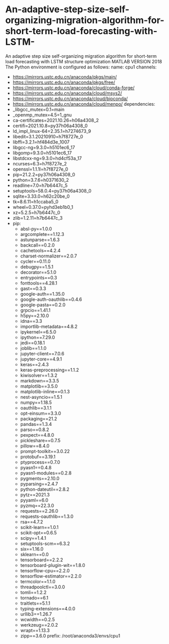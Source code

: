 # An-adaptive-step-size-self-organizing-migration-algorithm-for-short-term-load-forecasting-with-LSTM-
An adaptive step size self-organizing migration algorithm for short-term load forecasting with LSTM structure optimization 
MATLAB VERSION 2018
The Python environment is configured as follows:
name: cpu1
channels:
  - https://mirrors.ustc.edu.cn/anaconda/pkgs/main/
  - https://mirrors.ustc.edu.cn/anaconda/pkgs/free/
  - https://mirrors.ustc.edu.cn/anaconda/cloud/conda-forge/
  - https://mirrors.ustc.edu.cn/anaconda/cloud/msys2/
  - https://mirrors.ustc.edu.cn/anaconda/cloud/bioconda/
  - https://mirrors.ustc.edu.cn/anaconda/cloud/menpo/
dependencies:
  - _libgcc_mutex=0.1=main
  - _openmp_mutex=4.5=1_gnu
  - ca-certificates=2021.10.26=h06a4308_2
  - certifi=2021.10.8=py37h06a4308_0
  - ld_impl_linux-64=2.35.1=h7274673_9
  - libedit=3.1.20210910=h7f8727e_0
  - libffi=3.2.1=hf484d3e_1007
  - libgcc-ng=9.3.0=h5101ec6_17
  - libgomp=9.3.0=h5101ec6_17
  - libstdcxx-ng=9.3.0=hd4cf53a_17
  - ncurses=6.3=h7f8727e_2
  - openssl=1.1.1l=h7f8727e_0
  - pip=21.2.2=py37h06a4308_0
  - python=3.7.6=h0371630_2
  - readline=7.0=h7b6447c_5
  - setuptools=58.0.4=py37h06a4308_0
  - sqlite=3.33.0=h62c20be_0
  - tk=8.6.11=h1ccaba5_0
  - wheel=0.37.0=pyhd3eb1b0_1
  - xz=5.2.5=h7b6447c_0
  - zlib=1.2.11=h7b6447c_3
  - pip:
    - absl-py==1.0.0
    - argcomplete==1.12.3
    - astunparse==1.6.3
    - backcall==0.2.0
    - cachetools==4.2.4
    - charset-normalizer==2.0.7
    - cycler==0.11.0
    - debugpy==1.5.1
    - decorator==5.1.0
    - entrypoints==0.3
    - fonttools==4.28.1
    - gast==0.3.3
    - google-auth==1.35.0
    - google-auth-oauthlib==0.4.6
    - google-pasta==0.2.0
    - grpcio==1.41.1
    - h5py==2.10.0
    - idna==3.3
    - importlib-metadata==4.8.2
    - ipykernel==6.5.0
    - ipython==7.29.0
    - jedi==0.18.1
    - joblib==1.1.0
    - jupyter-client==7.0.6
    - jupyter-core==4.9.1
    - keras==2.4.3
    - keras-preprocessing==1.1.2
    - kiwisolver==1.3.2
    - markdown==3.3.5
    - matplotlib==3.5.0
    - matplotlib-inline==0.1.3
    - nest-asyncio==1.5.1
    - numpy==1.18.5
    - oauthlib==3.1.1
    - opt-einsum==3.3.0
    - packaging==21.2
    - pandas==1.3.4
    - parso==0.8.2
    - pexpect==4.8.0
    - pickleshare==0.7.5
    - pillow==8.4.0
    - prompt-toolkit==3.0.22
    - protobuf==3.19.1
    - ptyprocess==0.7.0
    - pyasn1==0.4.8
    - pyasn1-modules==0.2.8
    - pygments==2.10.0
    - pyparsing==2.4.7
    - python-dateutil==2.8.2
    - pytz==2021.3
    - pyyaml==6.0
    - pyzmq==22.3.0
    - requests==2.26.0
    - requests-oauthlib==1.3.0
    - rsa==4.7.2
    - scikit-learn==1.0.1
    - scikit-opt==0.6.5
    - scipy==1.4.1
    - setuptools-scm==6.3.2
    - six==1.16.0
    - sklearn==0.0
    - tensorboard==2.2.2
    - tensorboard-plugin-wit==1.8.0
    - tensorflow-cpu==2.2.0
    - tensorflow-estimator==2.2.0
    - termcolor==1.1.0
    - threadpoolctl==3.0.0
    - tomli==1.2.2
    - tornado==6.1
    - traitlets==5.1.1
    - typing-extensions==4.0.0
    - urllib3==1.26.7
    - wcwidth==0.2.5
    - werkzeug==2.0.2
    - wrapt==1.13.3
    - zipp==3.6.0
prefix: /root/anaconda3/envs/cpu1

